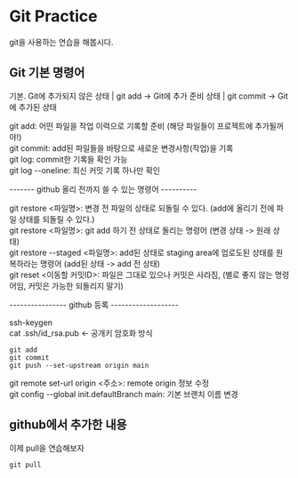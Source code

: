 # Git Practice

git을 사용하는 연습을 해봅시다.


## Git 기본 명령어

기본. Git에 추가되지 않은 상태 | git add -> Git에 추가 준비 상태 | git commit -> Git에 추가된 상태


git add: 어떤 파일을 작업 이력으로 기록할 준비 (해당 파일들이 프로젝트에 추가될꺼야!)  
git commit: add된 파일들을 바탕으로 새로운 변경사항(작업)을 기록  
git log: commit한 기록들 확인 가능  
git log --oneline: 최신 커밋 기록 하나만 확인



------- github 올리 전까지 쓸 수 있는 명령어 ----------

git restore <파일명>: 변경 전 파일의 상태로 되돌릴 수 있다. (add에 올리기 전에 파일 상태를 되돌릴 수 있다.)  
git restore <파일명>: git add 하기 전 상태로 돌리는 명령어 (변경 상태 -> 원래 상태)  
git restore --staged <파일명>: add된 상태로 staging area에 업로도된 상태를 원복하라는 명령어 (add된 상태 -> add 전 상태)  
git reset <이동할 커밋ID>: 파일은 그대로 있으나 커밋은 사라짐, (별로 좋지 않는 명령어임, 커밋은 가능한 되돌리지 말기)


---------------- github 등록 -------------------

ssh-keygen  
cat .ssh/id_rsa.pub  <- 공개키 암호화 방식

```
git add
git commit
git push --set-upstream origin main
```


git remote set-url origin <주소>: remote origin 정보 수정  
git config --global init.defaultBranch main: 기본 브랜치 이름 변경


## github에서 추가한 내용
이제 pull을 연습해보자  
```
git pull
```
